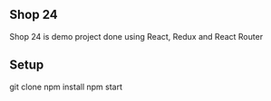 ## Shop 24
Shop 24 is demo project done using React, Redux and React Router

## Setup

git clone 
npm install
npm start